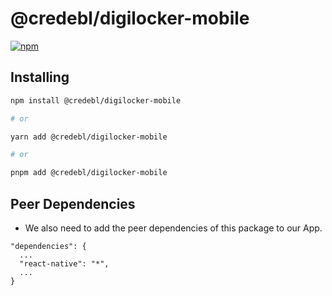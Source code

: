 # @credebl/digilocker-mobile

[![npm](https://img.shields.io/npm/v/@credebl/digilocker-mobile.svg)](https://www.npmjs.com/package/@credebl/digilocker-mobile)


## Installing

```sh
npm install @credebl/digilocker-mobile

# or

yarn add @credebl/digilocker-mobile

# or

pnpm add @credebl/digilocker-mobile
```

## Peer Dependencies

- We also need to add the peer dependencies of this package to our App.

```
"dependencies": {
  ...
  "react-native": "*",
  ...
}
```

